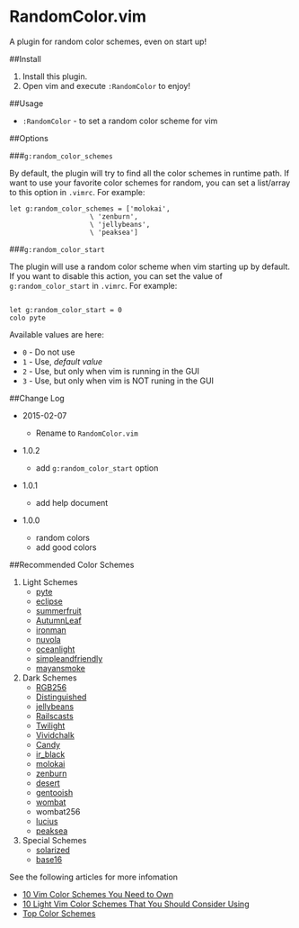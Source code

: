 RandomColor.vim
==============
A  plugin for random color schemes, even on start up!

##Install

1. Install this plugin.
1. Open vim and execute `:RandomColor` to enjoy!

##Usage

* `:RandomColor` - to set a random color scheme for vim

##Options

###`g:random_color_schemes`

By default, the plugin will try to find all the color schemes in runtime path.
If want to use your favorite color schemes for random, you can set a list/array
to this option in `.vimrc`. For example:

```vim
let g:random_color_schemes = ['molokai',
                    \ 'zenburn',
                    \ 'jellybeans',
                    \ 'peaksea']
```

###`g:random_color_start`

The plugin will use a random color scheme when vim starting up by default.
If you want to disable this action, you can set the value of
`g:random_color_start` in `.vimrc`. For example:

```vim

let g:random_color_start = 0
colo pyte

```

Available values are here:

* `0` - Do not use
* `1` - Use, *default value*
* `2` - Use, but only when vim is running in the GUI
* `3` - Use, but only when vim is NOT runing in the GUI



##Change Log

* 2015-02-07
    - Rename to `RandomColor.vim`

* 1.0.2
    - add `g:random_color_start` option

* 1.0.1
    - add help document

* 1.0.0
    - random colors
    - add good colors



##Recommended Color Schemes

1. Light Schemes
    * [pyte](http://github.com/therubymug/vim-pyte)
    * [eclipse](http://github.com/vim-scripts/eclipse.vim)
    * [summerfruit](http://github.com/vim-scripts/summerfruit.vim)
    * [AutumnLeaf](http://github.com/vim-scripts/autumnleaf_modified.vim)
    * [ironman](http://github.com/vim-scripts/ironman.vim)
    * [nuvola](http://github.com/vim-scripts/nuvola.vim)
    * [oceanlight](http://github.com/vim-scripts/oceanlight)
    * [simpleandfriendly](http://github.com/vim-scripts/simpleandfriendly.vim)
    * [mayansmoke](http://github.com/vim-scripts/mayansmoke)
1. Dark Schemes
    * [RGB256](http://github.com/alindeman/grb256)
    * [Distinguished](http://github.com/Lokaltog/vim-distinguished)
    * [jellybeans](http://www.github.com/nanotech/jellybeans.vim)
    * [Railscasts](http://github.com/jpo/vim-railscasts-theme)
    * [Twilight](http://github.com/matthewtodd/vim-twilight)
    * [Vividchalk](http://github.com/tpope/vim-vividchalk)
    * [Candy](http://github.com/vim-scripts/candy.vim)
    * [ir_black](http://www.github.com/twerth/ir_black)
    * [molokai](http://www.github.com/tomasr/molokai)
    * [zenburn](http://github.com/jnurmine/Zenburn)
    * [desert](http://github.com/vim-scripts/desert.vim)
    * [gentooish](http://github.com/briancarper/gentooish.vim)
    * [wombat](http://github.com/cschlueter/vim-wombat)
    * wombat256
    * [lucius](http://github.com/jonathanfilip/vim-lucius)
    * [peaksea](http://github.com/vim-scripts/peaksea)
1. Special Schemes
    * [solarized](http://github.com/altercation/vim-colors-solarized)
    * [base16](http://github.com/chriskempson/base16-vim/)


See the following articles for more infomation

* [10 Vim Color Schemes You Need to Own](http://www.vimninjas.com/2012/08/26/10-vim-color-schemes-you-need-to-own/)
* [10 Light Vim Color Schemes That You Should Consider Using](http://www.vimninjas.com/2012/09/14/10-light-colors/)
* [Top Color Schemes](http://www.vim.org/scripts/script_search_results.php?keywords=&script_type=color+scheme&order_by=rating&direction=descending&search=search)


